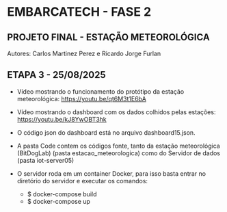 # EMBARCATECH - FASE 2

## PROJETO FINAL - ESTAÇÃO METEOROLÓGICA

Autores: Carlos Martinez Perez e Ricardo Jorge Furlan

## ETAPA 3 - 25/08/2025

- Vídeo mostrando o funcionamento do protótipo da estação meteorológica: https://youtu.be/qt6M3t1E6bA

- Vídeo mostrando o dashboard com os dados colhidos pelas estações: https://youtu.be/kJ8YwOBT3hk

- O código json do dashboard está no arquivo dashboard15.json.

- A pasta Code contem os códigos fonte, tanto da estação meteorológica (BitDogLab) (pasta estacao_meteorologica) como do Servidor de dados (pasta iot-server05)

- O servidor roda em um container Docker, para isso basta entrar no diretório do servidor e executar os comandos:
    - $ docker-compose build
    - $ docker-compose up

    
